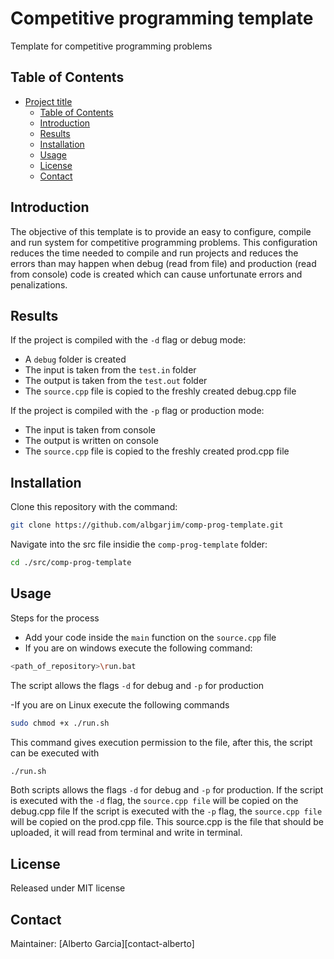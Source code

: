 # Competitive programming template


[//]: # "References"
[contact-albert]: albgarjim1@gmail.com

Template for competitive programming problems
<!-- description of what the project does  -->

## Table of Contents

- [Project title](#project-title)
  - [Table of Contents](#table-of-contents)
  - [Introduction](#introduction)
  - [Results](#results)
  - [Installation](#installation)
  - [Usage](#usage)
  - [License](#license)
  - [Contact](#contact)

## Introduction

The objective of this template is to provide an easy to configure, compile and run system for competitive programming problems. This configuration reduces the time needed to compile and run projects and reduces the errors than may happen when debug (read from file) and production (read from console) code is created which can cause unfortunate errors and penalizations.

## Results

If the project is compiled with the `-d` flag or debug mode:
- A `debug` folder is created
- The input is taken from the `test.in` folder
- The output is taken from the `test.out` folder
- The `source.cpp` file is copied to the freshly created debug.cpp file

If the project is compiled with the `-p` flag or production mode:
- The input is taken from console
- The output is written on console
- The `source.cpp` file is copied to the freshly created prod.cpp file

## Installation


Clone this repository with the command:

```sh
git clone https://github.com/albgarjim/comp-prog-template.git
```

Navigate into the src file insidie the `comp-prog-template` folder:

```sh
cd ./src/comp-prog-template
```

<!-- name technologies used and how to build project -->


## Usage

Steps for the process

- Add your code inside the `main` function on the `source.cpp` file
- If you are on windows execute the following command:

```sh
<path_of_repository>\run.bat
```
The script allows the flags `-d` for debug and `-p` for production

-If you are on Linux execute the following commands
```sh
sudo chmod +x ./run.sh
```
This command gives execution permission to the file, after this, the script can be executed with
```sh
./run.sh
```

Both scripts allows the flags `-d` for debug and `-p` for production.
If the script is executed with the `-d` flag, the `source.cpp file` will be copied on the debug.cpp file
If the script is executed with the `-p` flag, the `source.cpp file` will be copied on the prod.cpp file. This source.cpp is the file that should be uploaded, it will read from terminal and write in terminal.

## License

Released under MIT license


## Contact

Maintainer: [Alberto Garcia][contact-alberto]

